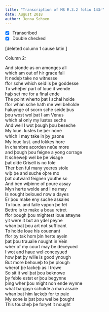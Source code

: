 ```yaml
---
title: "Transcription of MS R.3.2 folio 143r"
date: August 2018
author: Jenna Schoen
---
```

- [x] Transcribed
- [x] Double checked

[deleted column 1 cause latin ]

Column 2:

And stonde as on amonges all  
which am out of hir grace fall  
It nedeþ take no witnesse  
ffor sche which seid is þe goddesse  
To wheþer part of loue it wende  
haþ set me for a final ende  
The point wherto þat I schal holde  
ffor whan sche hath me wel beholde  
haluynge of scorn sche seide þus  
þou wost wol þat I am Venus  
which al only my lustes seche  
And well I wot þough þou beseche   
My loue. lustes be þer none   
which I may take in þy ꝑsone  
My loue lust. and lokkes hore  
In chambre acorden neủe more  
and þough þou feigne a yong corrage  
It scheweþ wel be þe visage  
þat olde Grisell is no fole  
Ther ben ful many yeeres stole  
wiþ þe and suche oþre mo  
þat outward feignen youthe so  
And ben wiþinne of poure assay   
Myn herte wolde and I ne may  
Is nought beloued now a dayes  
Er þou make eny suche assaies  
To loue. and faile vppon þe fet  
Bettre is to make a beau retret  
ffor þough þou mightest loue atteyne   
yit were it but an ydel peyne  
whan þat þou art not sufficant  
To holde loue his couenant  
ffor þy tak hom þin herte ayein  
þat þou trauaile nought in Vein  
wher of my court may be deceyued  
I wot and haue wel conceyued   
how þat þy wille is good ynough   
But more behoueþ to þe plough  
wherof þe lackeþ as I trowe  
So sit it wel þat þou beknowe   
þy feble estat er þou begynne  
þing wher þou might non ende wynne  
what bargayn schulde a man assaie  
whan þat him lackeþ for to paie   
My sone is þat þou wel be þought  
This toucheþ þe foryet it nought  
